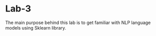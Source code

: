 # Lab-3
The main purpose behind this lab is to get familiar with NLP language models using Sklearn library.
